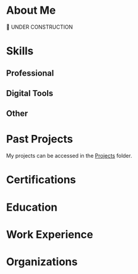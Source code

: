 # About Me
🚧 UNDER CONSTRUCTION

# Skills

## Professional

## Digital Tools 

## Other

# Past Projects
My projects can be accessed in the [Projects](https://github.com/pac623/patricia-chang-portfolio/tree/main/projects) folder. 

# Certifications

# Education

# Work Experience 

# Organizations 

